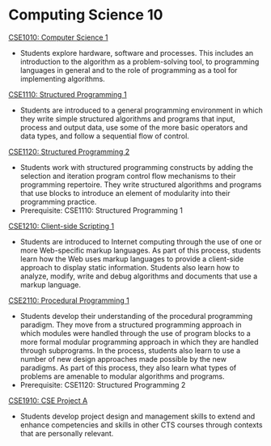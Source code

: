 # Computing Science 10

[CSE1010: Computer Science 1](CSE1010.md)

* Students explore hardware, software and processes. This includes an introduction to the algorithm as a problem-solving tool, to programming languages in general and to the role of programming as a tool for implementing algorithms.

[CSE1110: Structured Programming 1](CSE1110.md)

* Students are introduced to a general programming environment in which they write simple structured algorithms and programs that input, process and output data, use some of the more basic operators and data types, and follow a sequential flow of control.

[CSE1120: Structured Programming 2](CSE1120.md)

* Students work with structured programming constructs by adding the selection and iteration program control flow mechanisms to their programming repertoire. They write structured algorithms and programs that use blocks to introduce an element of modularity into their programming practice.
* Prerequisite: CSE1110: Structured Programming 1

[CSE1210: Client-side Scripting 1](CSE1210.md)

* Students are introduced to Internet computing through the use of one or more Web-specific markup languages. As part of this process, students learn how the Web uses markup languages to provide a client-side approach to display static information. Students also learn how to analyze, modify, write and debug algorithms and documents that use a markup language.

[CSE2110: Procedural Programming 1](CSE2110.md)

* Students develop their understanding of the procedural programming paradigm. They move from a structured programming approach in which modules were handled through the use of program blocks to a more formal modular programming approach in which they are handled through subprograms. In the process, students also learn to use a number of new design approaches made possible by the new paradigms. As part of this process, they also learn what types of problems are amenable to modular algorithms and programs.
* Prerequisite: CSE1120: Structured Programming 2

[CSE1910: CSE Project A](CSE1910.md)

* Students develop project design and management skills to extend and enhance competencies and skills in other CTS courses through contexts that are personally relevant.
